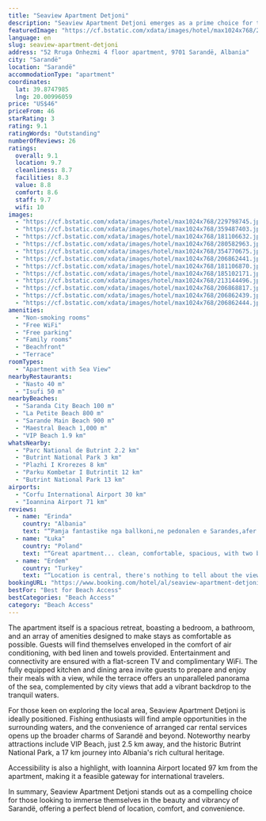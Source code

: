 ```yaml
---
title: "Seaview Apartment Detjoni"
description: "Seaview Apartment Detjoni emerges as a prime choice for travelers seeking a blend of comfort and convenience in Sarandë."
featuredImage: "https://cf.bstatic.com/xdata/images/hotel/max1024x768/229798745.jpg?k=eacad23ec211a2cc6fc31328dc61ee0d2704b298d3632560bc335d75507ba043&o=&hp=1"
language: en
slug: seaview-apartment-detjoni
address: "52 Rruga Onhezmi 4 floor apartment, 9701 Sarandë, Albania"
city: "Sarandë"
location: "Sarandë"
accommodationType: "apartment"
coordinates:
  lat: 39.8747985
  lng: 20.00996059
price: "US$46"
priceFrom: 46
starRating: 3
rating: 9.1
ratingWords: "Outstanding"
numberOfReviews: 26
ratings:
  overall: 9.1
  location: 9.7
  cleanliness: 8.7
  facilities: 8.3
  value: 8.8
  comfort: 8.6
  staff: 9.7
  wifi: 10
images:
  - "https://cf.bstatic.com/xdata/images/hotel/max1024x768/229798745.jpg?k=eacad23ec211a2cc6fc31328dc61ee0d2704b298d3632560bc335d75507ba043&o=&hp=1"
  - "https://cf.bstatic.com/xdata/images/hotel/max1024x768/359487403.jpg?k=241be25c07e1ec17e964e07dab2e29ec21774559a977116f83e21588b55c5c5d&o=&hp=1"
  - "https://cf.bstatic.com/xdata/images/hotel/max1024x768/181106632.jpg?k=3beb26eec8c51912df0e7b12ae84526a38f38643a17aa26f467ff656e7135c2e&o=&hp=1"
  - "https://cf.bstatic.com/xdata/images/hotel/max1024x768/280582963.jpg?k=5c45b6b22a5d1b6cb5972ff323ddaf2eabe377182f55a2de19356874fb0bb28b&o=&hp=1"
  - "https://cf.bstatic.com/xdata/images/hotel/max1024x768/354770675.jpg?k=4832028d0a98c85d1ff88579ec9136438fe45ad524ce3f3bf584a801c6751562&o=&hp=1"
  - "https://cf.bstatic.com/xdata/images/hotel/max1024x768/206862441.jpg?k=736a1f7603aefe6a0e19101780944aed1cf13433ff23d783c8e677ceadd3e03b&o=&hp=1"
  - "https://cf.bstatic.com/xdata/images/hotel/max1024x768/181106870.jpg?k=e997ebca0159d9e9bdcbcc196031334f287b743bb230e3339b17f3de2a6afc41&o=&hp=1"
  - "https://cf.bstatic.com/xdata/images/hotel/max1024x768/185102171.jpg?k=aea57efbcc6a0f527fd561a36757bbad02bce67287606248dd5c91982aa22d7a&o=&hp=1"
  - "https://cf.bstatic.com/xdata/images/hotel/max1024x768/213144496.jpg?k=89f5a66ed1f2e92ada1a79c9242f9a3dbd4cba7ca30608f5f673364ef3aa71a0&o=&hp=1"
  - "https://cf.bstatic.com/xdata/images/hotel/max1024x768/206868817.jpg?k=721d742b71167d87b688ae387e9a50760979f8ee7740b94d62e794d7e552f71e&o=&hp=1"
  - "https://cf.bstatic.com/xdata/images/hotel/max1024x768/206862439.jpg?k=fedcfbc316e7246e96aeeee717c4978d5082749c34d050a8747b2cae155076d7&o=&hp=1"
  - "https://cf.bstatic.com/xdata/images/hotel/max1024x768/206862444.jpg?k=3abae80126a3e06a5e342a8082c22b4668c4e83060509d999d9fdc4e61377205&o=&hp=1"
amenities:
  - "Non-smoking rooms"
  - "Free WiFi"
  - "Free parking"
  - "Family rooms"
  - "Beachfront"
  - "Terrace"
roomTypes:
  - "Apartment with Sea View"
nearbyRestaurants:
  - "Nasto 40 m"
  - "Isufi 50 m"
nearbyBeaches:
  - "Saranda City Beach 100 m"
  - "La Petite Beach 800 m"
  - "Sarande Main Beach 900 m"
  - "Maestral Beach 1,000 m"
  - "VIP Beach 1.9 km"
whatsNearby:
  - "Parc National de Butrint 2.2 km"
  - "Butrint National Park 3 km"
  - "Plazhi I Krorezes 8 km"
  - "Parku Kombetar I Butrintit 12 km"
  - "Butrint National Park 13 km"
airports:
  - "Corfu International Airport 30 km"
  - "Ioannina Airport 71 km"
reviews:
  - name: "Erinda"
    country: "Albania"
    text: "“Pamja fantastike nga ballkoni,ne pedonalen e Sarandes,afer me cdo gje,apartamenti ja vlen”"
  - name: "Łuka"
    country: "Poland"
    text: "“Great apartment... clean, comfortable, spacious, with two balconies and well-equipped with kitchen and other appliances such as a clothes dryer, table and chairs on the balcony, etc.. A very well-functioning large fridge. From one of the balconies...”"
  - name: "Erdem"
    country: "Turkey"
    text: "“Location is central, there's nothing to tell about the view of your balcony. Perfect.”"
bookingURL: "https://www.booking.com/hotel/al/seaview-apartment-detjoni.en-gb.html?aid=8035640"
bestFor: "Best for Beach Access"
bestCategories: "Beach Access"
category: "Beach Access"
---
```


The apartment itself is a spacious retreat, boasting a bedroom, a bathroom, and an array of amenities designed to make stays as comfortable as possible. Guests will find themselves enveloped in the comfort of air conditioning, with bed linen and towels provided. Entertainment and connectivity are ensured with a flat-screen TV and complimentary WiFi. The fully equipped kitchen and dining area invite guests to prepare and enjoy their meals with a view, while the terrace offers an unparalleled panorama of the sea, complemented by city views that add a vibrant backdrop to the tranquil waters.

For those keen on exploring the local area, Seaview Apartment Detjoni is ideally positioned. Fishing enthusiasts will find ample opportunities in the surrounding waters, and the convenience of arranged car rental services opens up the broader charms of Sarandë and beyond. Noteworthy nearby attractions include VIP Beach, just 2.5 km away, and the historic Butrint National Park, a 17 km journey into Albania's rich cultural heritage.

Accessibility is also a highlight, with Ioannina Airport located 97 km from the apartment, making it a feasible gateway for international travelers.

In summary, Seaview Apartment Detjoni stands out as a compelling choice for those looking to immerse themselves in the beauty and vibrancy of Sarandë, offering a perfect blend of location, comfort, and convenience.